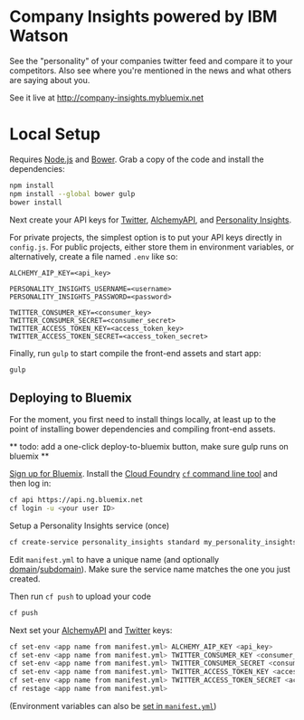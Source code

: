# Company Insights powered by IBM Watson

See the "personality" of your companies twitter feed and compare it to your competitors. 
Also see where you're mentioned in the news and what others are saying about you.

See it live at http://company-insights.mybluemix.net

# Local Setup

Requires [Node.js] and [Bower]. 
Grab a copy of the code and install the dependencies:

```sh
npm install
npm install --global bower gulp
bower install
```

Next create your API keys for [Twitter], [AlchemyAPI], and [Personality Insights].

For private projects, the simplest option is to put your API keys directly in `config.js`.
For public projects, either store them in environment variables, or alternatively, create a file named `.env` like so:

```
ALCHEMY_AIP_KEY=<api_key>

PERSONALITY_INSIGHTS_USERNAME=<username>
PERSONALITY_INSIGHTS_PASSWORD=<password>

TWITTER_CONSUMER_KEY=<consumer_key>
TWITTER_CONSUMER_SECRET=<consumer_secret>
TWITTER_ACCESS_TOKEN_KEY=<access_token_key>
TWITTER_ACCESS_TOKEN_SECRET=<access_token_secret>
```
  
Finally, run `gulp` to start compile the front-end assets and start app:

```sh
gulp
```

## Deploying to Bluemix

For the moment, you first need to install things locally, at least up to the point of installing bower dependencies and compiling front-end assets.

** todo: add a one-click deploy-to-bluemix button, make sure gulp runs on bluemix **

[Sign up for Bluemix]. Install the [Cloud Foundry] [`cf` command line tool] and then log in:

```sh
cf api https://api.ng.bluemix.net
cf login -u <your user ID>
```

Setup a Personality Insights service (once)

```sh
cf create-service personality_insights standard my_personality_insights
```

Edit `manifest.yml` to have a unique name (and optionally [domain]/[subdomain]). 
Make sure the service name matches the one you just created.

Then run `cf push` to upload your code

```sh
cf push
```

Next set your [AlchemyAPI] and [Twitter] keys:

```sh
cf set-env <app name from manifest.yml> ALCHEMY_AIP_KEY <api_key>
cf set-env <app name from manifest.yml> TWITTER_CONSUMER_KEY <consumer_key>
cf set-env <app name from manifest.yml> TWITTER_CONSUMER_SECRET <consumer_secret>
cf set-env <app name from manifest.yml> TWITTER_ACCESS_TOKEN_KEY <access_token_key>
cf set-env <app name from manifest.yml> TWITTER_ACCESS_TOKEN_SECRET <access_token_secret>
cf restage <app name from manifest.yml>
```

(Environment variables can also be [set in `manifest.yml`](http://docs.cloudfoundry.org/devguide/deploy-apps/manifest.html#env-block))

[Node.js]: https://nodejs.org/
[Bower]: http://bower.io/
[Twitter]: https://apps.twitter.com/
[AlchemyAPI]: http://www.alchemyapi.com/api/register.html
[Personality Insights]: https://www.ibm.com/smarterplanet/us/en/ibmwatson/developercloud/doc/getting_started/gs-credentials.shtml
[Sign up for Bluemix]: https://apps.admin.ibmcloud.com/manage/trial/bluemix.html
[Cloud Foundry]: https://www.cloudfoundry.org/
[`cf` command line tool]: https://github.com/cloudfoundry/cli/releases
[domain]: http://docs.cloudfoundry.org/devguide/deploy-apps/manifest.html#domain
[subdomain]: http://docs.cloudfoundry.org/devguide/deploy-apps/manifest.html#host
